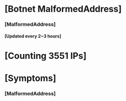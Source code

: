 # [Botnet MalformedAddress]
### [MalformedAddress]
#### [Updated every 2~3 hours]

# [Counting 3551 IPs]

# [Symptoms] 
###   [MalformedAddress]
